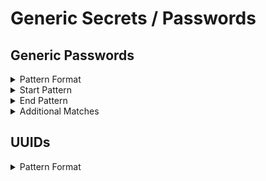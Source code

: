 <!-- WARNING: This README is generated automatically
-->
# Generic Secrets / Passwords

## Generic Passwords


<details>
<summary>Pattern Format</summary>
<p>

```regex
[^\t "'(${{)][a-zA-Z0-9\t !.,$%&*+?^_`{|}()~-]+
```

**Comments / Notes:**

- Current Version: v0.4
- `password`, `secret`, `key`, or password like prefix (fuzzy)
- Delimiters like `=` or `:` (with padding)
- String with a number of chars until a breaking char
- Not matching variables, placeholders or common configuration constants such as 'read' and 'write'
</p>
</details>


<details>
<summary>Start Pattern</summary>
<p>

```regex
(?i)((api|jwt|mysql|)?(_|-|.)?((pass|pas)(wd|wrd|word|code|phrase)|pass|pwd|secret|token))([\t ]+|)(=|:)([\t ]+|)("|'|[\t ]|)
```

</p>
</details>
<details>
<summary>End Pattern</summary>
<p>

```regex
\z|[^a-zA-Z0-9\t !.,$%&*+?^_`{|}()~-]|'|"
```

</p>
</details>
<details>
<summary>Additional Matches</summary>
<p>
Add these additional matches to the [Secret Scanning Custom Pattern](https://docs.github.com/en/enterprise-cloud@latest/code-security/secret-scanning/defining-custom-patterns-for-secret-scanning#example-of-a-custom-pattern-specified-using-additional-requirements).


- Not Match: `\b((?i)(pass|pas)(wd|wrd|word|code|phrase)|pass|pwd|secret|token|write|read|on|off|true|false|placeholder|dummy)\b`

</p>
</details>

## UUIDs


<details>
<summary>Pattern Format</summary>
<p>

```regex
[0-9a-f]{8}-[0-9a-f]{4}-[0-9a-f]{4}-[0-9a-f]{4}-[0-9a-f]{12}
```

**Comments / Notes:**

- Current Version: v0.1
</p>
</details>

